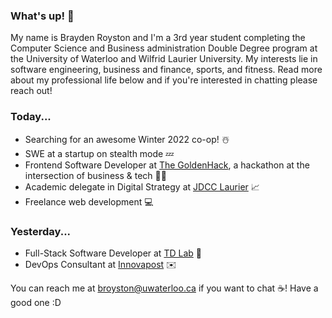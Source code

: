 ### What's up! 👋

My name is Brayden Royston and I'm a 3rd year student completing the Computer Science and Business administration Double Degree program at the University of Waterloo and Wilfrid Laurier University. My interests lie in software engineering, business and finance, sports, and fitness. Read more about my professional life below and if you're interested in chatting please reach out!

### Today...
- Searching for an awesome Winter 2022 co-op! ☃️
- SWE at a startup on stealth mode 💤
- Frontend Software Developer at [The GoldenHack](https://www.thegoldenhack.ca/), a hackathon at the intersection of business & tech 💛💜
- Academic delegate in Digital Strategy at [JDCC Laurier](https://www.instagram.com/jdcclaurier/) 📈
- Freelance web development 💻

### Yesterday...
- Full-Stack Software Developer at [TD Lab](https://tdlab.io) 🚀
- DevOps Consultant at [Innovapost](https://innovapost.com) ✉️

You can reach me at broyston@uwaterloo.ca if you want to chat ☕! Have a good one :D
